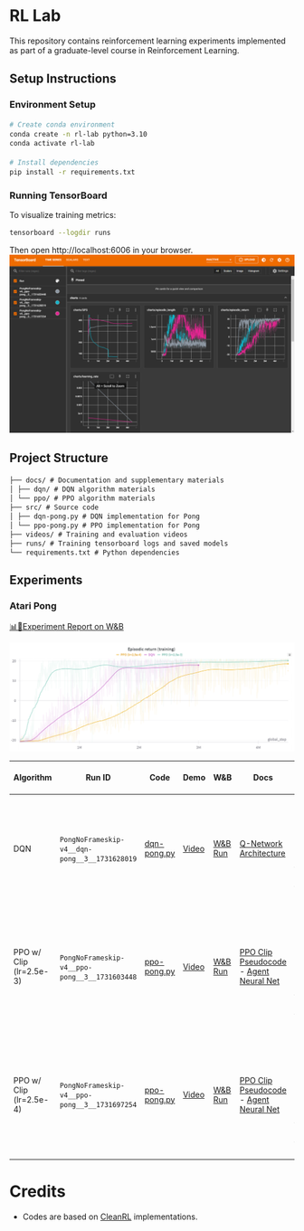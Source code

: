# RL Lab

This repository contains reinforcement learning experiments implemented as part of a graduate-level course in Reinforcement Learning.

## Setup Instructions

### Environment Setup
```bash
# Create conda environment
conda create -n rl-lab python=3.10
conda activate rl-lab

# Install dependencies
pip install -r requirements.txt
```


### Running TensorBoard
To visualize training metrics:
```bash
tensorboard --logdir runs
```

Then open http://localhost:6006 in your browser.
![alt text](img/tensorboard.png)


## Project Structure
```
├── docs/ # Documentation and supplementary materials
│ ├── dqn/ # DQN algorithm materials
│ └── ppo/ # PPO algorithm materials
├── src/ # Source code
│ ├── dqn-pong.py # DQN implementation for Pong
│ └── ppo-pong.py # PPO implementation for Pong
├── videos/ # Training and evaluation videos
├── runs/ # Training tensorboard logs and saved models
└── requirements.txt # Python dependencies
```


## Experiments

### Atari Pong

[📊📃Experiment Report on W&B](https://wandb.ai/hamzalab/rl-lab/reports/Playing-Atari-Pong-with-DQN-and-PPO--VmlldzoxMDE5MTA0MQ) 

![alt text](img/pong-episodic-return.png)

| Algorithm | Run ID| Code | Demo | W&B | Docs | Run Command | Trained PyTorch Model |
|------------|------|------|------|-----|---------------|-------------|---------------------|
| DQN | `PongNoFrameskip-v4__dqn-pong__3__1731628019` | [dqn-pong.py](src/dqn-pong.py) | [Video](videos/PongNoFrameskip-v4__dqn-pong__3__1731628019-eval/rl-video-episode-1.mp4) | [W&B Run](https://wandb.ai/hamzalab/rl-lab/runs/2tdlvw0m) | [Q-Network Architecture](docs/dqn/dqn-diagram.mermaid) | `python src\dqn-pong.py --seed 3 --total_timesteps 3000000 --buffer_size 500000 --capture_video --track --wandb_project_name rl-lab --wandb_entity YOUR_WANDB_ENTITY` | [Q-Network](runs/PongNoFrameskip-v4__dqn-pong__3__1731628019/dqn-pong.final_model) |
| PPO w/ Clip (lr=2.5e-3) | `PongNoFrameskip-v4__ppo-pong__3__1731603448` | [ppo-pong.py](src/ppo-pong.py) | [Video](videos/PongNoFrameskip-v4__ppo-pong__3__1731603448-eval/rl-video-episode-8.mp4) | [W&B Run](https://wandb.ai/hamzalab/rl-lab/runs/hqy93jln) | [PPO Clip Pseudocode](docs/ppo/ppo-clip-algorithm.pdf) - [Agent Neural Net](docs/ppo/ppo-agent-2-heads-net.mermaid) | `python src/ppo-pong.py --seed 3 --capture_video --total_timesteps 4500000 --checkpoint_freq 1000 --learning_rate 2.5e-3 --track --wandb_project_name rl-lab --wandb_entity YOUR_WANDB_ENTITY` | [Policy](runs/PongNoFrameskip-v4__ppo-pong__3__1731603448/ppo-pong.final_model) |
| PPO w/ Clip (lr=2.5e-4)| `PongNoFrameskip-v4__ppo-pong__3__1731697254` | [ppo-pong.py](src/ppo-pong.py) | [Video](videos/PongNoFrameskip-v4__ppo-pong__3__1731697254-eval/rl-video-episode-8.mp4) | [W&B Run](https://wandb.ai/hamzalab/rl-lab/runs/0zr7y2p5) | [PPO Clip Pseudocode](docs/ppo/ppo-clip-algorithm.pdf) - [Agent Neural Net](docs/ppo/ppo-agent-2-heads-net.mermaid) | `python src/ppo-pong.py --seed 3 --capture_video --total_timesteps 4500000 --checkpoint_freq 1000 --learning_rate 2.5e-4 --track --wandb_project_name rl-lab --wandb_entity YOUR_WANDB_ENTITY` | [Policy](runs/PongNoFrameskip-v4__ppo-pong__3__1731697254/ppo-pong.final_model) |



# Credits
- Codes are based on [CleanRL](https://docs.cleanrl.dev/) implementations.
